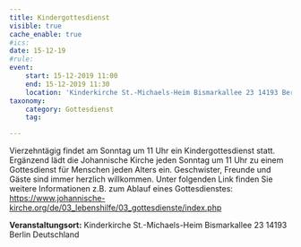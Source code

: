 ```yaml
---
title: Kindergottesdienst
visible: true
cache_enable: true
#ics: 
date: 15-12-19
#rule: 
event:
	start: 15-12-2019 11:00
	end: 15-12-2019 11:30
	location: 'Kinderkirche St.-Michaels-Heim Bismarkallee 23 14193 Berlin Deutschland'
taxonomy:
	category: Gottesdienst
	tag: 

---
```

Vierzehntägig findet am Sonntag um 11 Uhr ein Kindergottesdienst statt. Ergänzend lädt die Johannische Kirche jeden Sonntag um 11 Uhr zu einem Gottesdienst für Menschen jeden Alters ein. Geschwister, Freunde und Gäste sind immer herzlich willkommen. Unter folgenden Link finden Sie weitere Informationen z.B. zum Ablauf eines Gottesdienstes: https://www.johannische-kirche.org/de/03_lebenshilfe/03_gottesdienste/index.php


**Veranstaltungsort:** Kinderkirche St.-Michaels-Heim Bismarkallee 23 14193 Berlin Deutschland

